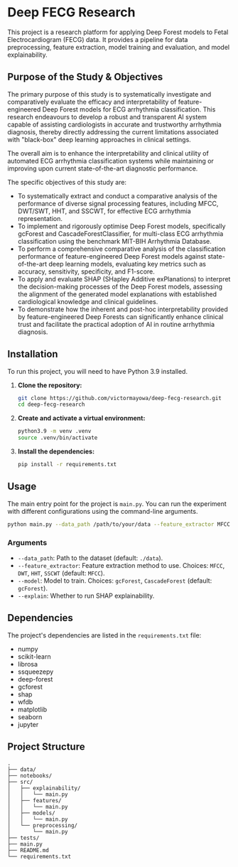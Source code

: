 
# Deep FECG Research

This project is a research platform for applying Deep Forest models to Fetal Electrocardiogram (FECG) data. It provides a pipeline for data preprocessing, feature extraction, model training and evaluation, and model explainability.

## Purpose of the Study & Objectives

The primary purpose of this study is to systematically investigate and comparatively evaluate the efficacy and interpretability of feature-engineered Deep Forest models for ECG arrhythmia classification. This research endeavours to develop a robust and transparent AI system capable of assisting cardiologists in accurate and trustworthy arrhythmia diagnosis, thereby directly addressing the current limitations associated with "black-box" deep learning approaches in clinical settings.

The overall aim is to enhance the interpretability and clinical utility of automated ECG arrhythmia classification systems while maintaining or improving upon current state-of-the-art diagnostic performance.

The specific objectives of this study are:

*   To systematically extract and conduct a comparative analysis of the performance of diverse signal processing features, including MFCC, DWT/SWT, HHT, and SSCWT, for effective ECG arrhythmia representation.
*   To implement and rigorously optimise Deep Forest models, specifically gcForest and CascadeForestClassifier, for multi-class ECG arrhythmia classification using the benchmark MIT-BIH Arrhythmia Database.
*   To perform a comprehensive comparative analysis of the classification performance of feature-engineered Deep Forest models against state-of-the-art deep learning models, evaluating key metrics such as accuracy, sensitivity, specificity, and F1-score.
*   To apply and evaluate SHAP (SHapley Additive exPlanations) to interpret the decision-making processes of the Deep Forest models, assessing the alignment of the generated model explanations with established cardiological knowledge and clinical guidelines.
*   To demonstrate how the inherent and post-hoc interpretability provided by feature-engineered Deep Forests can significantly enhance clinical trust and facilitate the practical adoption of AI in routine arrhythmia diagnosis.

## Installation

To run this project, you will need to have Python 3.9 installed.

1.  **Clone the repository:**

    ```bash
    git clone https://github.com/victormayowa/deep-fecg-research.git
    cd deep-fecg-research
    ```

2.  **Create and activate a virtual environment:**

    ```bash
    python3.9 -m venv .venv
    source .venv/bin/activate
    ```

3.  **Install the dependencies:**

    ```bash
    pip install -r requirements.txt
    ```

## Usage

The main entry point for the project is `main.py`. You can run the experiment with different configurations using the command-line arguments.

```bash
python main.py --data_path /path/to/your/data --feature_extractor MFCC --model gcForest --explain
```

### Arguments

*   `--data_path`: Path to the dataset (default: `./data`).
*   `--feature_extractor`: Feature extraction method to use. Choices: `MFCC`, `DWT`, `HHT`, `SSCWT` (default: `MFCC`).
*   `--model`: Model to train. Choices: `gcForest`, `CascadeForest` (default: `gcForest`).
*   `--explain`: Whether to run SHAP explainability.

## Dependencies

The project's dependencies are listed in the `requirements.txt` file:

*   numpy
*   scikit-learn
*   librosa
*   ssqueezepy
*   deep-forest
*   gcforest
*   shap
*   wfdb
*   matplotlib
*   seaborn
*   jupyter

## Project Structure

```
.
├── data/
├── notebooks/
├── src/
│   ├── explainability/
│   │   └── main.py
│   ├── features/
│   │   └── main.py
│   ├── models/
│   │   └── main.py
│   └── preprocessing/
│       └── main.py
├── tests/
├── main.py
├── README.md
└── requirements.txt
```
